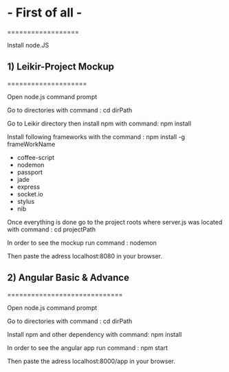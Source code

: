 # - First of all -
==================

Install node.JS

## 1) Leikir-Project Mockup
====================

Open node.js command prompt

Go to directories with command : cd dirPath

Go to Leikir directory then install npm with command: npm install

Install following frameworks with the command : npm install -g frameWorkName

* coffee-script
* nodemon
* passport
* jade
* express
* socket.io
* stylus
* nib

Once everything is done go to the project roots where server.js was located with command : cd projectPath         
  
In order to see the mockup run command : nodemon

Then paste the adress localhost:8080 in your browser.

## 2) Angular Basic & Advance
=============================

Open node.js command prompt

Go to directories with command : cd dirPath

Install npm and other dependency with command: npm install

In order to see the angular app run command : npm start

Then paste the adress localhost:8000/app in your browser.

